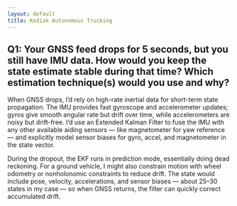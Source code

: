 ```yaml
---
layout: default
title: Kodiak Autonomous Trucking
---
```


## Q1: Your GNSS feed drops for 5 seconds, but you still have IMU data. How would you keep the state estimate stable during that time? Which estimation technique(s) would you use and why?
When GNSS drops, I’d rely on high-rate inertial data for short-term state propagation. The IMU provides fast gyroscope and accelerometer updates; gyros give smooth angular rate but drift over time, while accelerometers are noisy but drift-free. I’d use an Extended Kalman Filter to fuse the IMU with any other available aiding sensors — like magnetometer for yaw reference — and explicitly model sensor biases for gyro, accel, and magnetometer in the state vector.

During the dropout, the EKF runs in prediction mode, essentially doing dead reckoning. For a ground vehicle, I might also constrain motion with wheel odometry or nonholonomic constraints to reduce drift. The state would include pose, velocity, accelerations, and sensor biases — about 25–30 states in my case — so when GNSS returns, the filter can quickly correct accumulated drift.

## 